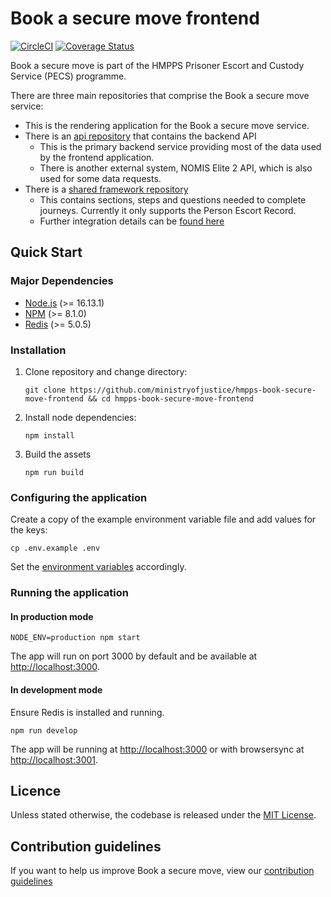 # Book a secure move frontend

[![CircleCI](https://circleci.com/gh/ministryofjustice/hmpps-book-secure-move-frontend.svg?style=svg)](https://circleci.com/gh/ministryofjustice/hmpps-book-secure-move-frontend)
[![Coverage Status](https://coveralls.io/repos/github/ministryofjustice/hmpps-book-secure-move-frontend/badge.svg)](https://coveralls.io/github/ministryofjustice/hmpps-book-secure-move-frontend)

Book a secure move is part of the HMPPS Prisoner Escort and Custody
Service (PECS) programme.

There are three main repositories that comprise the Book a secure move service:

- This is the rendering application for the Book a secure move service.
- There is an [api repository](https://github.com/ministryofjustice/hmpps-book-secure-move-api) that contains the backend API
  - This is the primary backend service providing most of the data used by the frontend application.
  - There is another external system, NOMIS Elite 2 API, which is also used for some data requests.
- There is a [shared framework repository](https://github.com/ministryofjustice/hmpps-book-secure-move-frameworks)
  - This contains sections, steps and questions needed to complete journeys. Currently it only supports the Person Escort Record.
  - Further integration details can be [found here](./docs/development.md#book-a-secure-move-frameworks)

## Quick Start

### Major Dependencies

- [Node.js](https://nodejs.org/en/) (>= 16.13.1)
- [NPM](https://www.npmjs.com/) (>= 8.1.0)
- [Redis](https://redis.io/) (>= 5.0.5)

### Installation

1. Clone repository and change directory:

   ```
   git clone https://github.com/ministryofjustice/hmpps-book-secure-move-frontend && cd hmpps-book-secure-move-frontend
   ```

2. Install node dependencies:

   ```
   npm install
   ```

3. Build the assets

   ```
   npm run build
   ```

### Configuring the application

Create a copy of the example environment variable file and add values for the keys:

```
cp .env.example .env
```

Set the [environment variables](./docs/environment-variables.md) accordingly.

### Running the application

#### In production mode

```
NODE_ENV=production npm start
```

The app will run on port 3000 by default and be available at [http://localhost:3000](http://localhost:3000).

#### In development mode

Ensure Redis is installed and running.

```
npm run develop
```

The app will be running at [http://localhost:3000](http://localhost:3000) or with browsersync at [http://localhost:3001](http://localhost:3001).

## Licence

Unless stated otherwise, the codebase is released under the [MIT License](./LICENSE).

## Contribution guidelines

If you want to help us improve Book a secure move, view our [contribution guidelines](./CONTRIBUTING.md)
